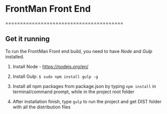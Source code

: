 # FrontMan Front End
========================================

## Get it running
To run the FrontMan Front end build, you need to have *Node* and *Gulp* installed.

1. Install Node - https://nodejs.org/en/

2. Install Gulp: `$ sudo npm install gulp -g`

3. Install all npm packages from package.json by typing `npm install` in terminal/command prompt, while in the project root folder

4. After installation finish, type `gulp` to run the project and get DIST folder with all the distribution files
